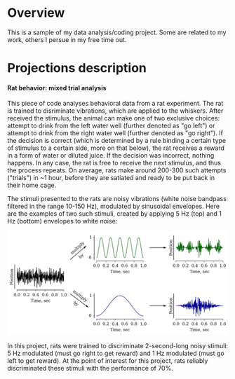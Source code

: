 # Overview
This is a sample of my data analysis/coding project. Some are related to my work, others I persue in my free time out.

# Projections description
#### Rat behavior: mixed trial analysis

This piece of code analyses behavioral data from a rat experiment. The rat is trained to disriminate vibrations, which are applied to the whiskers. After received the stimulus, the animal can make one of two exclusive choices: attempt to drink from the left water well (further denoted as "go left") or attempt to drink from the right water well (further denoted as "go right"). If the decision is correct (which is determined by a rule binding a certain type of stimulus to a certain side, more on that below), the rat receives a reward in a form of water or diluted juice. If the decision was incorrect, nothing happens. In any case, the rat is free to receive the next stimulus, and thus the process repeats. On average, rats make around 200-300 such attempts ("trials") in ~1 hour, before they are satiated and ready to be put back in their home cage.

The stimuli presented to the rats are noisy vibrations (white noise bandpass filtered in the range 10-150 Hz), modulated by sinusoidal envelopes. Here are the examples of two such stimuli, created by applying 5 Hz (top) and 1 Hz (bottom) envelopes to white noise: 

![Creation of the stimuli](stim_creation.png)

In this project, rats were trained to discriminate 2-second-long noisy stimuli: 5 Hz modulated (must go right to get reward) and 1 Hz modulated (must go left to get reward). At the point of interest for this project, rats reliably discriminated these stimuli with the performance of 70%.
